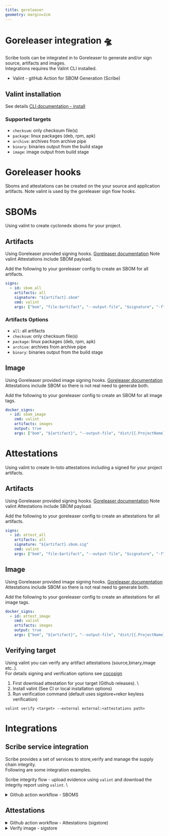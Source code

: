 ```yaml
---
title: goreleaser
geometry: margin=2cm
---
```

# Goreleaser integration 🛸
Scribe tools can be integrated in to Goreleaser to generate and/or sign source,
artifacts and images. \
Integrations requires the Valint CLI installed.
* Valint - gitHub Action for SBOM Generation (Scribe) 

## Valint installation
See details [CLI documentation - install ](../cli/valint/docs/installation.md)

### Supported targets
* `checksum`: only checksum file(s)
* `package`:  linux packages (deb, rpm, apk)
* `archive`:  archives from archive pipe
* `binary`:   binaries output from the build stage
* `image`: image output from build stage

# Goreleaser hooks
Sboms and attestations can be created on the your source and application artifacts.
Note valint is used by the goreleaser sign flow hooks.

# SBOMs
Using valint to create cyclonedx sboms for your project.

## Artifacts
Using Goreleaser provided signing hooks.
[Goreleaser documentation](https://goreleaser.com/customization/sign/)
Note valint Attestations include SBOM payload.

Add the following to your goreleaser config to create an SBOM for all artifacts.
```YAML
signs:
  - id: sbom_all
    artifacts: all
    signature: "${artifact}.sbom"
    cmd: valint
    args: ["bom", "file:$artifact", "--output-file", "$signature", "-f"]
```

### Artifacts Options
* `all`: all artifacts
* `checksum`: only checksum file(s)
* `package`:  linux packages (deb, rpm, apk)
* `archive`:  archives from archive pipe
* `binary`:   binaries output from the build stage


## Image
Using Goreleaser provided image signing hooks.
[Goreleaser documentation](https://goreleaser.com/customization/docker_sign/)
Attestations include SBOM so there is not real need to generate both.

Add the following to your goreleaser config to create an SBOM for all image tags.
```YAML
docker_signs:
  - id: sbom_image
    cmd: valint
    artifacts: images
    output: true
    args: ["bom", "${artifact}", "--output-file", "dist/{{.ProjectName}}_{{ .Tag }}.image.sbom", "-f"]
```


# Attestations
Using valint to create In-toto attestations including a signed for your project artifacts.


## Artifacts
Using Goreleaser provided signing hooks.
[Goreleaser documentation](https://goreleaser.com/customization/sign/)
Note valint Attestations include SBOM payload.

Add the following to your goreleaser config to create an attestations for all artifacts.
```YAML
signs:
  - id: attest_all
    artifacts: all
    signature: "${artifact}.sbom.sig"
    cmd: valint
    args: ["bom", "file:$artifact", "--output-file", "$signature", "-f", "--format", "attest"]
```

## Image
Using Goreleaser provided image signing hooks.
[Goreleaser documentation](https://goreleaser.com/customization/docker_sign/)
Attestations include SBOM so there is not real need to generate both.

Add the following to your goreleaser config to create an attestations for all image tags.
```YAML
docker_signs:
  - id: attest_image
    cmd: valint
    artifacts: images
    output: true
    args: ["bom", "${artifact}", "--output-file", "dist/{{.ProjectName}}_{{ .Tag }}.image.sbom.sig", "-f", "--format", "attest"]
```

## Verifying target
Using valint you can verify any artifact attestations (source,binary,image etc..). \
For details signing and verification options see [cocosign](https://github.com/scribe-security/cocosign) 

1) First download attestation for your target (Github releases). \
2) Install valint (See CI or local installation options)
3) Run verification command (default uses sigstore+rekor keyless verification)
```shell
valint verify <target> --external external:<attestations path>
```

# Integrations
## Scribe service integration
Scribe provides a set of services to store,verify and manage the supply chain integrity. \
Following are some integration examples.

Scribe integrity flow - upload evidence using `valint` and download the integrity report using `valint`. \

<details>
  <summary> Github action workflow - SBOMS </summary>

Full workflow example of a workflow, upload sbom evidence on source,binaries and images using valint and download report using valint.

`release.yaml`
```YAML
name: release

on:
  push:
    tags:
      - 'v*'
    
permissions:
   contents: write
   packages: write

jobs:
  release:
    runs-on: ubuntu-latest
    steps:
            - uses: actions/checkout@v2
        with:
          fetch-depth: 0

      - uses: actions/setup-go@v3
        with:
          go-version: 1.18

      - uses: scribe-security/action-installer@master
        with:
          tools: valint

      - uses: docker/login-action@v2 
        with:
          username: ${{ secrets.registry_username }}
          password: ${{ secrets.registry_password }}


      - uses: goreleaser/goreleaser-action@v3
        id: release
        with:
          version: latest
          args: release  --debug --rm-dist
        env:
          GITHUB_TOKEN: ${{ secrets.GITHUB_TOKEN }}
          VALINT_SCRIBE_AUTH0_CLIENTID:  ${{ secrets.clientid }}
          VALINT_SCRIBE_AUTH0_CLIENTSECRET: ${{ secrets.clientsecret }}
          VALINT_SCRIBE_ENABLE: true

      - uses: actions/upload-artifact@v2
        with:
          name: scribe-evidence
          path: |
            scribe/valint
            ${{ steps.valint_report.outputs.OUTPUT_PATH }}
```

`goreleaser.yaml`
```YAML
release:
  disable: true
  extra_files:
    - glob: /dist/*image*

builds:
- env:
  - CGO_ENABLED=0
  goos:
  - linux
  - darwin
  goarch:
  - amd64
  - arm64
  mod_timestamp: '{{ .CommitTimestamp }}'
  flags:
    - -trimpath
  ldflags:
    - -s -w -X main.version={{.Version}} -X main.commit={{.Commit}} -X main.date={{ .CommitDate }}

checksum:
  name_template: 'checksums.txt'

source:
  enabled: true

archives:
  - id: "{{ .ProjectName }}.tar.gz"
    name_template: '{{.ProjectName}}_{{.Version}}_{{.Os}}-{{.Arch}}'
    format_overrides:
      - goos: windows
        format: zip

signs:
  - id: sbom_all
    artifacts: all
    signature: "${artifact}.sbom"
    cmd: valint
    args: ["bom", "file:$artifact", "--output-file", "$signature", "-f"]

dockers:
- image_templates:
  - 'scribesecuriy.jfrog.io/scribe-docker-public-local/goreleaser-example:latest'
  - 'scribesecuriy.jfrog.io/scribe-docker-public-local/goreleaser-example:{{ .Tag }}'
  dockerfile: Dockerfile
  build_flag_templates:
  - "--pull"
  - "--label=org.opencontainers.image.created={{.Date}}"
  - "--label=org.opencontainers.image.name={{.ProjectName}}"
  - "--label=org.opencontainers.image.revision={{.FullCommit}}"
  - "--label=org.opencontainers.image.version={{.Version}}"
  - "--label=org.opencontainers.image.source={{.GitURL}}"

docker_signs:
  - id: sbom_image
    cmd: valint
    artifacts: images
    output: true
    args: ["bom", "${artifact}", "--output-file", "dist/{{.ProjectName}}_{{ .Tag }}.image.sbom", "-f"]
```
</details>


## Attestations

<details>
  <summary> Github action workflow - Attestations (sigstore) </summary>

Full workflow example of a workflow, upload attestations evidence on source,binaries and images using valint and download report using valint.
Note attestations use on github the sigstore-github integration using the identity of the workflow and sigstore as a CA.

`release.yaml`
```YAML
name: release

on:
  push:
    tags:
      - 'v*'
    
permissions:
   contents: write
   packages: write
   id-token: write # Needed for sigstore-github - workload identity flow

jobs:
  release:
    runs-on: ubuntu-latest
    steps:
            - uses: actions/checkout@v2
        with:
          fetch-depth: 0

      - uses: actions/setup-go@v3
        with:
          go-version: 1.18

      - uses: scribe-security/action-installer@master
        with:
          tools: valint

      - uses: docker/login-action@v2 
        with:
          username: ${{ secrets.registry_username }}
          password: ${{ secrets.registry_password }}


      - uses: goreleaser/goreleaser-action@v3
        id: release
        with:
          version: latest
          args: release  --debug --rm-dist

      - uses: actions/upload-artifact@v2
        with:
          name: scribe-evidence
          path: |
            scribe/valint
            ${{ steps.valint_report.outputs.OUTPUT_PATH }}
```

`goreleaser.yaml`
```YAML
release:
  disable: true
  extra_files:
    - glob: /dist/*image*

builds:
- env:
  - CGO_ENABLED=0
  goos:
  - linux
  - darwin
  goarch:
  - amd64
  - arm64
  mod_timestamp: '{{ .CommitTimestamp }}'
  flags:
    - -trimpath
  ldflags:
    - -s -w -X main.version={{.Version}} -X main.commit={{.Commit}} -X main.date={{ .CommitDate }}

checksum:
  name_template: 'checksums.txt'

source:
  enabled: true

archives:
  - id: "{{ .ProjectName }}.tar.gz"
    name_template: '{{.ProjectName}}_{{.Version}}_{{.Os}}-{{.Arch}}'
    format_overrides:
      - goos: windows
        format: zip

signs:
  - id: attest_all
    artifacts: all
    signature: "${artifact}.sbom.sig"
    cmd: valint
    args: ["bom", "file:$artifact", "--output-file", "$signature", "-f", "--format", "attest"]

dockers:
- image_templates:
  - 'scribesecuriy.jfrog.io/scribe-docker-public-local/goreleaser-example:latest'
  - 'scribesecuriy.jfrog.io/scribe-docker-public-local/goreleaser-example:{{ .Tag }}'
  dockerfile: Dockerfile
  build_flag_templates:
  - "--pull"
  - "--label=org.opencontainers.image.created={{.Date}}"
  - "--label=org.opencontainers.image.name={{.ProjectName}}"
  - "--label=org.opencontainers.image.revision={{.FullCommit}}"
  - "--label=org.opencontainers.image.version={{.Version}}"
  - "--label=org.opencontainers.image.source={{.GitURL}}"

docker_signs:
  - id: attest_image
    cmd: valint
    artifacts: images
    output: true
    args: ["bom", "${artifact}", "--output-file", "dist/{{.ProjectName}}_{{ .Tag }}.image.sbom.sig", "-f", "--format", "attest"]
```
</details>



<details>
  <summary> Verify image - sigstore </summary>

Download your image attestations from your release page, verify the image against sigstore.

```shell
valint verify scribesecuriy.jfrog.io/scribe-docker-public-local/goreleaser-example:v1.2.23 --external external:goreleaser-example_v1.2.23.image.sbom.sig
```

Output:
```log
INFO[0007] [enabled] rekorStorer, using storer          
INFO[0007] [enabled] fulcioVerifier, using verifer      
INFO[0007] Download success - Rekor Found cert, CN: sigstore-intermediate, Emails: [] 
INFO[0007] Verify success - TRUSTED signiture, Verifier trust: fulcioVerifier, CN: sigstore-intermediate, Emails: [], URIs: [https://github.com/scribe-security/goreleaser-example/.github/workflows/release.yml@refs/tags/v1.2.23] 
INFO[0007] Verify success - Rekor offline               
INFO[0007] Verify attestation success         
```
Note Github workload identity `https://github.com/scribe-security/goreleaser-example/.github/workflows/release.yml@refs/tags/v1.2.23`.

</details>


